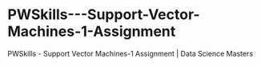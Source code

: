 # PWSkills---Support-Vector-Machines-1-Assignment
PWSkills - Support Vector Machines-1 Assignment | Data Science Masters
